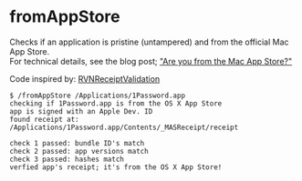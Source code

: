 # fromAppStore
Checks if an application is pristine (untampered) and from the official Mac App Store.
<br>
For technical details, see the blog post; ["Are you from the Mac App Store?"](https://objective-see.com/blog/blog_0x10.html)

Code inspired by: [RVNReceiptValidation](https://gist.github.com/sazameki/3026845)

```
$ /fromAppStore /Applications/1Password.app
checking if 1Password.app is from the OS X App Store
app is signed with an Apple Dev. ID
found receipt at: /Applications/1Password.app/Contents/_MASReceipt/receipt

check 1 passed: bundle ID's match
check 2 passed: app versions match
check 3 passed: hashes match
verfied app's receipt; it's from the OS X App Store!
```
